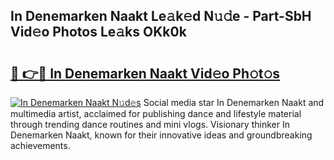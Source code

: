 ## In Denemarken Naakt Le𝚊k𝚎d N𝚞𝚍e - Part-SbH Vid𝚎o Photos Le𝚊ks OKk0k

# <h2><a href="http://fba9lk7.evod.top/?m=In+Denemarken+Naakt">🔗 👉🔴 In Denemarken Naakt Vid𝚎o Ph𝚘t𝚘s</a></h2>

[![In Denemarken Naakt N𝚞d𝚎s](https://i.imgur.com/8V9OHl7.gif)](http://fba9lk7.evod.top/?m=In+Denemarken+Naakt)
Social media star In Denemarken Naakt and multimedia artist, acclaimed for publishing dance and lifestyle material through trending dance routines and mini vlogs. Visionary thinker In Denemarken Naakt, known for their innovative ideas and groundbreaking achievements. 

